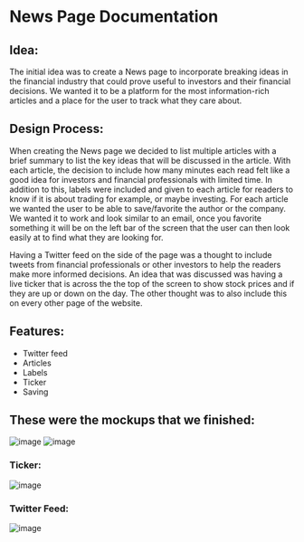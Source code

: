 # News Page Documentation 

## Idea: 
The initial idea was to create a News page to incorporate breaking ideas in the financial industry that could prove useful to investors and their financial decisions. We wanted it to be a platform for the most information-rich articles and a place for the user to track what they care about.

## Design Process: 
When creating the News page we decided to list multiple articles with a brief summary to list the key ideas that will be discussed in the article. With each article, the decision to include how many minutes each read felt like a good idea for investors and financial professionals with limited time. In addition to this, labels were included and given to each article for readers to know if it is about trading for example, or maybe investing. For each article we wanted the user to be able to save/favorite the author or the company. We wanted it to work and look similar to an email, once you favorite something it will be on the left bar of the screen that the user can then look easily at to find what they are looking for. 

Having a Twitter feed on the side of the page was a thought to include tweets from financial professionals or other investors to help the readers make more informed decisions. 
An idea that was discussed was having a live ticker that is across the the top of the screen to show stock prices and if they are up or down on the day. The other thought was to also include this on every other page of the website. 


## Features: 

- Twitter feed  
- Articles
- Labels
- Ticker
- Saving

## These were the mockups that we finished:

![image](https://github.com/jeffreywallphd/OpenFinAL/assets/147175765/b18e7491-3630-4159-b5c1-ba95e49e5d48)
![image](https://github.com/jeffreywallphd/OpenFinAL/assets/147175765/bd1eec55-9466-4b89-9dd9-81e55575de20)

### Ticker:
![image](https://github.com/jeffreywallphd/OpenFinAL/assets/147175765/10562476-5020-4416-a59c-28238b2fe75e)
### Twitter Feed:
![image](https://github.com/jeffreywallphd/OpenFinAL/assets/147175765/31c8b4c4-bf71-4e2f-9734-74e03ae98908)



